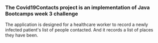 ### The Covid19Contacts project is an implementation of Java Bootcamps week 3 challenge

The application is designed for a healthcare worker to record a newly infected patient's list of people contacted. And it records a list of places they have been.
